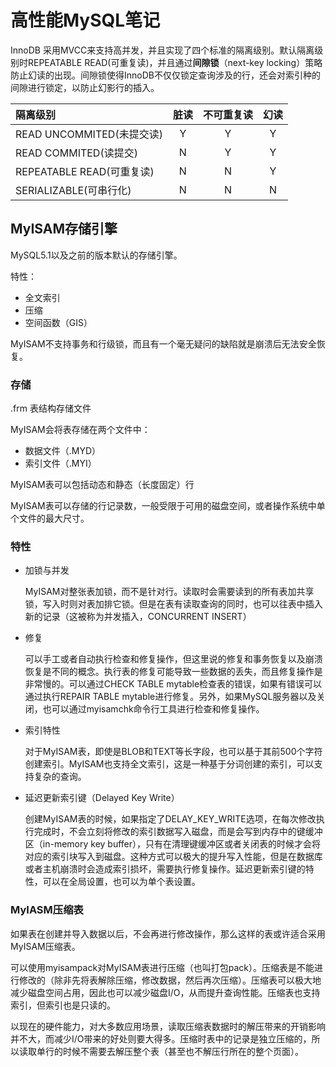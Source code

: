 # 高性能MySQL笔记

InnoDB 采用MVCC来支持高并发，并且实现了四个标准的隔离级别。默认隔离级别时REPEATABLE READ(可重复读)，并且通过**间隙锁**（next-key locking）策略防止幻读的出现。间隙锁使得InnoDB不仅仅锁定查询涉及的行，还会对索引种的间隙进行锁定，以防止幻影行的插入。

| 隔离级别                  | 脏读 | 不可重复读 | 幻读 |
| :------------------------ | :--: | :--------: | :--: |
| READ UNCOMMITED(未提交读) |  Y   |     Y      |  Y   |
| READ COMMITED(读提交)     |  N   |     Y      |  Y   |
| REPEATABLE READ(可重复读) |  N   |     N      |  Y   |
| SERIALIZABLE(可串行化)    |  N   |     N      |  N   |

## MyISAM存储引擎

MySQL5.1以及之前的版本默认的存储引擎。

特性：

- 全文索引
- 压缩
- 空间函数（GIS）

MyISAM不支持事务和行级锁，而且有一个毫无疑问的缺陷就是崩溃后无法安全恢复。

### 存储

.frm 表结构存储文件

MyISAM会将表存储在两个文件中：

- 数据文件（.MYD）
- 索引文件（.MYI）

MyISAM表可以包括动态和静态（长度固定）行

MyISAM表可以存储的行记录数，一般受限于可用的磁盘空间，或者操作系统中单个文件的最大尺寸。

### 特性

- 加锁与并发

  MyISAM对整张表加锁，而不是针对行。读取时会需要读到的所有表加共享锁，写入时则对表加排它锁。但是在表有读取查询的同时，也可以往表中插入新的记录（这被称为并发插入，CONCURRENT INSERT）

- 修复

  可以手工或者自动执行检查和修复操作，但这里说的修复和事务恢复以及崩溃恢复是不同的概念。执行表的修复可能导致一些数据的丢失，而且修复操作是非常慢的。可以通过CHECK TABLE mytable检查表的错误，如果有错误可以通过执行REPAIR TABLE mytable进行修复。另外，如果MySQL服务器以及关闭，也可以通过myisamchk命令行工具进行检查和修复操作。

- 索引特性

  对于MyISAM表，即使是BLOB和TEXT等长字段，也可以基于其前500个字符创建索引。MyISAM也支持全文索引，这是一种基于分词创建的索引，可以支持复杂的查询。

- 延迟更新索引键（Delayed Key Write）

  创建MyISAM表的时候，如果指定了DELAY_KEY_WRITE选项，在每次修改执行完成时，不会立刻将修改的索引数据写入磁盘，而是会写到内存中的键缓冲区（in-memory key buffer），只有在清理键缓冲区或者关闭表的时候才会将对应的索引块写入到磁盘。这种方式可以极大的提升写入性能，但是在数据库或者主机崩溃时会造成索引损坏，需要执行修复操作。延迟更新索引键的特性，可以在全局设置，也可以为单个表设置。

### MyIASM压缩表

如果表在创建并导入数据以后，不会再进行修改操作，那么这样的表或许适合采用MyISAM压缩表。

可以使用myisampack对MyISAM表进行压缩（也叫打包pack）。压缩表是不能进行修改的（除非先将表解除压缩，修改数据，然后再次压缩）。压缩表可以极大地减少磁盘空间占用，因此也可以减少磁盘I/O，从而提升查询性能。压缩表也支持索引，但索引也是只读的。

以现在的硬件能力，对大多数应用场景，读取压缩表数据时的解压带来的开销影响并不大，而减少I/O带来的好处则要大得多。压缩时表中的记录是独立压缩的，所以读取单行的时候不需要去解压整个表（甚至也不解压行所在的整个页面）。


